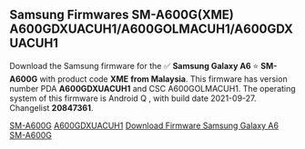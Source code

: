 <h2>Samsung Firmwares SM-A600G(XME) A600GDXUACUH1/A600GOLMACUH1/A600GDXUACUH1</h2>
Download the Samsung firmware for the ✅ <strong>Samsung Galaxy A6 </strong> ⭐ <strong>SM-A600G</strong> with product code <strong>XME</strong> <strong> from Malaysia</strong>. This firmware has version number PDA <strong>A600GDXUACUH1</strong> and CSC A600GOLMACUH1. The operating system of this firmware is Android Q , with build date 2021-09-27. Changelist <strong>20847361</strong>.


[SM-A600G](https://samfirm.shop/samsung/model/SM-A600G)
[A600GDXUACUH1](https://samfirm.shop/samsung/pda/A600GDXUACUH1)
[Download Firmware Samsung Galaxy A6 SM-A600G](https://samfirm.shop/samsung/firmware/460584)
